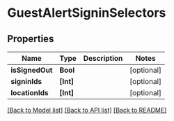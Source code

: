 # GuestAlertSigninSelectors

## Properties
Name | Type | Description | Notes
------------ | ------------- | ------------- | -------------
**isSignedOut** | **Bool** |  | [optional] 
**signinIds** | **[Int]** |  | [optional] 
**locationIds** | **[Int]** |  | [optional] 

[[Back to Model list]](../README.md#documentation-for-models) [[Back to API list]](../README.md#documentation-for-api-endpoints) [[Back to README]](../README.md)


